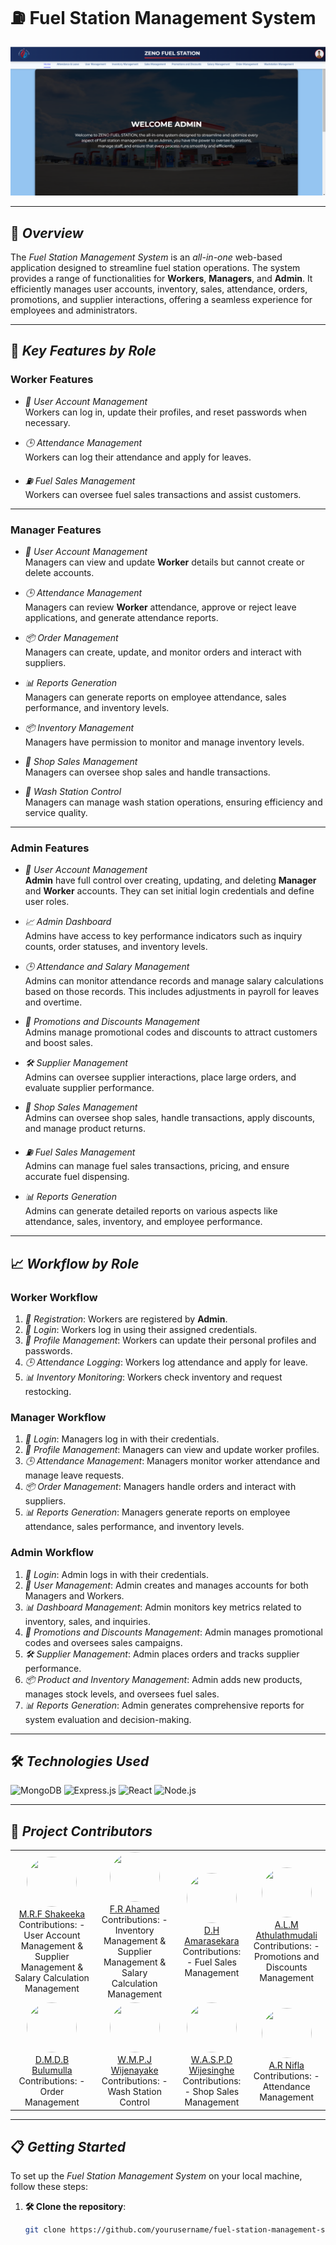 # ⛽ Fuel Station Management System

<img src="image/zeno.png" alt="Fuel Station Management System" /><!-- Replace with an appropriate image URL -->

---

## 🌟 *Overview*

The *Fuel Station Management System* is an *all-in-one* web-based application designed to streamline fuel station operations. The system provides a range of functionalities for **Workers**, **Managers**, and **Admin**. It efficiently manages user accounts, inventory, sales, attendance, orders, promotions, and supplier interactions, offering a seamless experience for employees and administrators.

---

## 🔑 *Key Features by Role*

### **Worker Features**

- *👤 User Account Management*  
  Workers can log in, update their profiles, and reset passwords when necessary.

- *🕒 Attendance Management*  
  Workers can log their attendance and apply for leaves.

- *⛽ Fuel Sales Management*  
  Workers can oversee fuel sales transactions and assist customers.

---

### **Manager Features**

- *👤 User Account Management*  
  Managers can view and update **Worker** details but cannot create or delete accounts.

- *🕒 Attendance Management*  
  Managers can review **Worker** attendance, approve or reject leave applications, and generate attendance reports.

- *📦 Order Management*  
  Managers can create, update, and monitor orders and interact with suppliers.

- *📊 Reports Generation*  
  Managers can generate reports on employee attendance, sales performance, and inventory levels.

- *📦 Inventory Management*  
  Managers have permission to monitor and manage inventory levels.

- *🛒 Shop Sales Management*  
  Managers can oversee shop sales and handle transactions.

- *🚿 Wash Station Control*  
  Managers can manage wash station operations, ensuring efficiency and service quality.

---

### **Admin Features**

- *👤 User Account Management*  
  **Admin** have full control over creating, updating, and deleting **Manager** and **Worker** accounts. They can set initial login credentials and define user roles.

- *📈 Admin Dashboard*  
  Admins have access to key performance indicators such as inquiry counts, order statuses, and inventory levels.

- *🕒 Attendance and Salary Management*  
  Admins can monitor attendance records and manage salary calculations based on those records. This includes adjustments in payroll for leaves and overtime.

- *💸 Promotions and Discounts Management*  
  Admins manage promotional codes and discounts to attract customers and boost sales.

- *🛠️ Supplier Management*  
  Admins can oversee supplier interactions, place large orders, and evaluate supplier performance.

- *🛒 Shop Sales Management*  
  Admins can oversee shop sales, handle transactions, apply discounts, and manage product returns.

- *⛽ Fuel Sales Management*  
  Admins can manage fuel sales transactions, pricing, and ensure accurate fuel dispensing.

- *📊 Reports Generation*  
  Admins can generate detailed reports on various aspects like attendance, sales, inventory, and employee performance.

---

## 📈 *Workflow by Role*

### **Worker Workflow**

1. *👥 Registration*: Workers are registered by **Admin**.
2. *🔐 Login*: Workers log in using their assigned credentials.
3. *📝 Profile Management*: Workers can update their personal profiles and passwords.
4. *🕒 Attendance Logging*: Workers log attendance and apply for leave.
5. *📊 Inventory Monitoring*: Workers check inventory and request restocking.

### **Manager Workflow**

1. *🔑 Login*: Managers log in with their credentials.
2. *📝 Profile Management*: Managers can view and update worker profiles.
3. *🕒 Attendance Management*: Managers monitor worker attendance and manage leave requests.
4. *📦 Order Management*: Managers handle orders and interact with suppliers.
5. *📊 Reports Generation*: Managers generate reports on employee attendance, sales performance, and inventory levels.

### **Admin Workflow**

1. *🔑 Login*: Admin logs in with their credentials.
2. *👤 User Management*: Admin creates and manages accounts for both Managers and Workers.
3. *📊 Dashboard Management*: Admin monitors key metrics related to inventory, sales, and inquiries.
4. *💸 Promotions and Discounts Management*: Admin manages promotional codes and oversees sales campaigns.
5. *🛠️ Supplier Management*: Admin places orders and tracks supplier performance.
6. *📦 Product and Inventory Management*: Admin adds new products, manages stock levels, and oversees fuel sales.
7. *📊 Reports Generation*: Admin generates comprehensive reports for system evaluation and decision-making.

---

## 🛠️ *Technologies Used*

<div>
  <img src="https://img.shields.io/badge/MongoDB-4.4-green?logo=mongodb&style=flat-square" alt="MongoDB" />
  <img src="https://img.shields.io/badge/Express.js-4.17-blue?logo=express&style=flat-square" alt="Express.js" />
  <img src="https://img.shields.io/badge/React-17.0.2-61DAFB?logo=react&style=flat-square" alt="React" />
  <img src="https://img.shields.io/badge/Node.js-14.17.0-green?logo=node.js&style=flat-square" alt="Node.js" />
</div>

---

## 👥 *Project Contributors*

<table>
  <tr>
    <td align="center">
      <a href="https://github.com/It22643018">
        <img src="https://github.com/It22643018.png?size=100" width="80" height="80" style="border-radius: 50%;" /><br />
        M.R.F Shakeeka
      </a><br />
      Contributions:  
      - User Account Management & Supplier Management & Salary Calculation Management
    </td>
    <td align="center">
      <a href="https://github.com/Ahamed-Rahman">
        <img src="https://github.com/Ahamed-Rahman.png?size=100" width="80" height="80" style="border-radius: 50%;" /><br />
        F.R Ahamed
      </a><br />
      Contributions:  
      - Inventory Management & Supplier Management & Salary Calculation Management
    </td>
    <td align="center">
      <a href="https://github.com/Dinuka24-coder">
        <img src="https://github.com/Dinuka24-coder.png?size=100" width="80" height="80" style="border-radius: 50%;" /><br />
        D.H Amarasekara
      </a><br />
      Contributions:  
      - Fuel Sales Management  
    </td>
    <td align="center">
      <a href="https://github.com/IT21129544">
        <img src="https://github.com/IT21129544.png?size=100" width="80" height="80" style="border-radius: 50%;" /><br />
        A.L.M Athulathmudali
      </a><br />
      Contributions:  
      - Promotions and Discounts Management  
    </td>
  </tr>
  <tr>
    <td align="center">
      <a href="https://github.com/Dhananjaya-14">
        <img src="https://github.com/Dhananjaya-14.png?size=100" width="80" height="80" style="border-radius: 50%;" /><br />
        D.M.D.B Bulumulla
      </a><br />
      Contributions:  
      - Order Management  
    </td>
    <td align="center">
      <a href="https://github.com/username6">
        <img src="https://github.com/username6.png?size=100" width="80" height="80" style="border-radius: 50%;" /><br />
        W.M.P.J Wijenayake
      </a><br />
      Contributions:  
      - Wash Station Control  
    </td>
    <td align="center">
      <a href="https://github.com/Shesh-IT">
        <img src="https://github.com/Shesh-IT.png?size=100" width="80" height="80" style="border-radius: 50%;" /><br />
        W.A.S.P.D Wijesinghe
      </a><br />
      Contributions:  
      - Shop Sales Management  
    </td>
    <td align="center">
      <a href="https://github.com/IT22644008">
        <img src="https://github.com/IT22644008.png?size=100" width="80" height="80" style="border-radius: 50%;" /><br />
        A.R Nifla
      </a><br />
      Contributions:  
      - Attendance Management  
    </td>
  </tr>
</table>

---

## 📋 *Getting Started*

To set up the *Fuel Station Management System* on your local machine, follow these steps:

1. **🛠️ Clone the repository**:
   ```bash
   git clone https://github.com/yourusername/fuel-station-management-system.git
